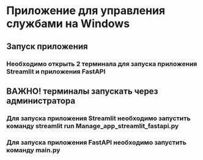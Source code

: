 # Приложение для управления службами на Windows
## Запуск приложения
### Необходимо открыть 2 терминала для запуска приложения Streamlit и приложения FastAPI
## ВАЖНО! терминалы запускать через администратора
### Для запуска приложения Streamlit необходимо запустить команду streamlit run Manage_app_streamlit_fastapi.py
### Для запуска приложения FastAPI необходимо запустить команду main.py
